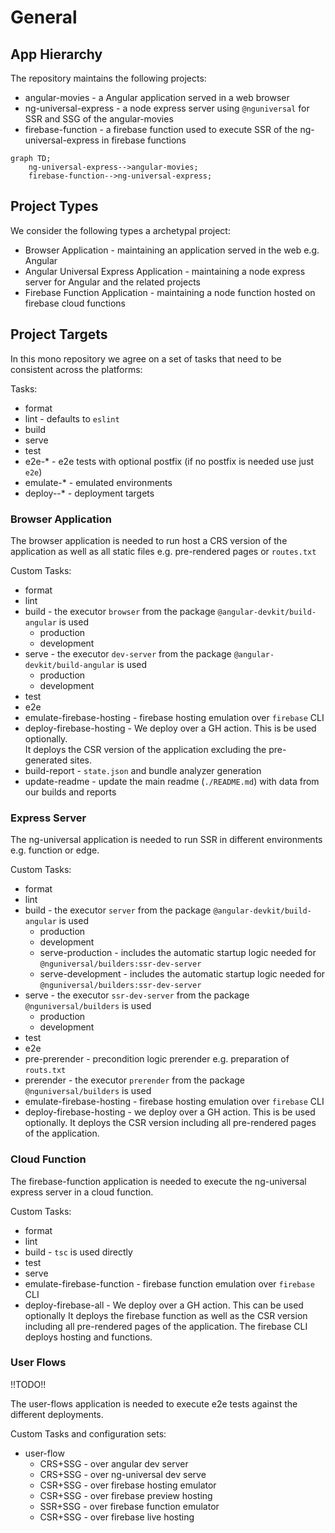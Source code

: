 # General

## App Hierarchy

The repository maintains the following projects:

- angular-movies - a Angular application served in a web browser
- ng-universal-express - a node express server using `@nguniversal` for SSR and SSG of the angular-movies
- firebase-function - a firebase function used to execute SSR of the ng-universal-express in firebase functions

```mermaid
graph TD;
    ng-universal-express-->angular-movies;
    firebase-function-->ng-universal-express;
```

## Project Types

We consider the following types a archetypal project:

- Browser Application - maintaining an application served in the web e.g. Angular
- Angular Universal Express Application - maintaining a node express server for Angular and the related projects
- Firebase Function Application - maintaining a node function hosted on firebase cloud functions

## Project Targets

In this mono repository we agree on a set of tasks that need to be consistent across the platforms:

Tasks:

- format
- lint - defaults to `eslint`
- build
- serve
- test
- e2e-* - e2e tests with optional postfix (if no postfix is needed use just `e2e`)
- emulate-* - emulated environments
- deploy--* - deployment targets

### Browser Application

The browser application is needed to run host a CRS version of the application as well as all static files e.g.
pre-rendered pages or `routes.txt`

Custom Tasks:

- format
- lint
- build - the executor `browser` from the package `@angular-devkit/build-angular` is used
  - production
  - development
- serve - the executor `dev-server` from the package `@angular-devkit/build-angular` is used
  - production
  - development
- test
- e2e
- emulate-firebase-hosting - firebase hosting emulation over `firebase` CLI
- deploy-firebase-hosting - We deploy over a GH action. This is be used optionally.  
  It deploys the CSR version of the application excluding the pre-generated sites.
- build-report - `state.json` and bundle analyzer generation
- update-readme - update the main readme (`./README.md`) with data from our builds and reports

### Express Server

The ng-universal application is needed to run SSR in different environments e.g. function or edge.

Custom Tasks:

- format
- lint
- build - the executor `server` from the package `@angular-devkit/build-angular` is used
  - production
  - development
  - serve-production - includes the automatic startup logic needed for `@nguniversal/builders:ssr-dev-server`
  - serve-development - includes the automatic startup logic needed for `@nguniversal/builders:ssr-dev-server`
- serve - the executor `ssr-dev-server` from the package `@nguniversal/builders` is used
  - production
  - development
- test
- e2e
- pre-prerender - precondition logic prerender e.g. preparation of `routs.txt`
- prerender - the executor `prerender` from the package `@nguniversal/builders` is used
- emulate-firebase-hosting - firebase hosting emulation over `firebase` CLI
- deploy-firebase-hosting - we deploy over a GH action. This is be used optionally.
  It deploys the CSR version including all pre-rendered pages of the application.

### Cloud Function

The firebase-function application is needed to execute the ng-universal express server in a cloud function.

Custom Tasks:

- format
- lint
- build - `tsc` is used directly
- test
- serve
- emulate-firebase-function - firebase function emulation over `firebase` CLI
- deploy-firebase-all - We deploy over a GH action. This can be used optionally
  It deploys the firebase function as well as the CSR version including all pre-rendered pages of the application.
  The firebase CLI deploys hosting and functions.

### User Flows

!!TODO!!

The user-flows application is needed to execute e2e tests against the different deployments.

Custom Tasks and configuration sets:

- user-flow
  - CRS+SSG - over angular dev server
  - CRS+SSG - over ng-universal dev serve
  - CSR+SSG - over firebase hosting emulator
  - CSR+SSG - over firebase preview hosting
  - SSR+SSG - over firebase function emulator
  - CSR+SSG - over firebase live hosting
